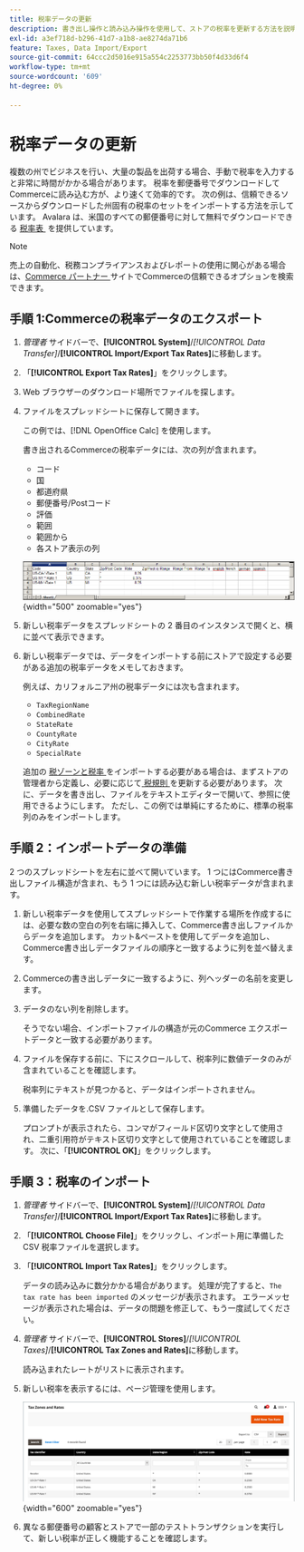 ```yaml
---
title: 税率データの更新
description: 書き出し操作と読み込み操作を使用して、ストアの税率を更新する方法を説明します。
exl-id: a3ef718d-b296-41d7-a1b8-ae8274da71b6
feature: Taxes, Data Import/Export
source-git-commit: 64ccc2d5016e915a554c2253773bb50f4d33d6f4
workflow-type: tm+mt
source-wordcount: '609'
ht-degree: 0%

---
```


# 税率データの更新

複数の州でビジネスを行い、大量の製品を出荷する場合、手動で税率を入力すると非常に時間がかかる場合があります。 税率を郵便番号でダウンロードしてCommerceに読み込む方が、より速くて効率的です。 次の例は、信頼できるソースからダウンロードした州固有の税率のセットをインポートする方法を示しています。 Avalara は、米国のすべての郵便番号に対して無料でダウンロードできる [&#x200B; 税率表 &#x200B;](https://www.avalara.com/taxrates/en/download-tax-tables.html) を提供しています。

>[!NOTE]
>
>売上の自動化、税務コンプライアンスおよびレポートの使用に関心がある場合は、[Commerce パートナー &#x200B;](https://solutionpartners.adobe.com/s/directory/?solution=commerce) サイトでCommerceの信頼できるオプションを検索できます。

## 手順 1:Commerceの税率データのエクスポート

1. _管理者_ サイドバーで、**[!UICONTROL System]**/_[!UICONTROL Data Transfer]_/**[!UICONTROL Import/Export Tax Rates]**&#x200B;に移動します。

1. 「**[!UICONTROL Export Tax Rates]**」をクリックします。

1. Web ブラウザーのダウンロード場所でファイルを探します。

1. ファイルをスプレッドシートに保存して開きます。

   この例では、[!DNL OpenOffice Calc] を使用します。

   書き出されるCommerceの税率データには、次の列が含まれます。
   - コード
   - 国
   - 都道府県
   - 郵便番号/Postコード
   - 評価
   - 範囲
   - 範囲から
   - 各ストア表示の列

   ![&#x200B; 書き出されたデータ – 税率 &#x200B;](./assets/data-exported-tax-rates.png){width="500" zoomable="yes"}

1. 新しい税率データをスプレッドシートの 2 番目のインスタンスで開くと、横に並べて表示できます。

1. 新しい税率データでは、データをインポートする前にストアで設定する必要がある追加の税率データをメモしておきます。

   例えば、カリフォルニア州の税率データには次も含まれます。

   - `TaxRegionName`
   - `CombinedRate`
   - `StateRate`
   - `CountyRate`
   - `CityRate`
   - `SpecialRate`

   追加の [&#x200B; 税ゾーンと税率 &#x200B;](../stores-purchase/tax-zones-rates.md) をインポートする必要がある場合は、まずストアの管理者から定義し、必要に応じて [&#x200B; 税規則 &#x200B;](../stores-purchase/tax-rules.md) を更新する必要があります。 次に、データを書き出し、ファイルをテキストエディターで開いて、参照に使用できるようにします。 ただし、この例では単純にするために、標準の税率列のみをインポートします。

## 手順 2：インポートデータの準備

2 つのスプレッドシートを左右に並べて開いています。 1 つにはCommerce書き出しファイル構造が含まれ、もう 1 つには読み込む新しい税率データが含まれます。

1. 新しい税率データを使用してスプレッドシートで作業する場所を作成するには、必要な数の空白の列を右端に挿入して、Commerce書き出しファイルからデータを追加します。 カット&amp;ペーストを使用してデータを追加し、Commerce書き出しデータファイルの順序と一致するように列を並べ替えます。

1. Commerceの書き出しデータに一致するように、列ヘッダーの名前を変更します。

1. データのない列を削除します。

   そうでない場合、インポートファイルの構造が元のCommerce エクスポートデータと一致する必要があります。

1. ファイルを保存する前に、下にスクロールして、税率列に数値データのみが含まれていることを確認します。

   税率列にテキストが見つかると、データはインポートされません。

1. 準備したデータを.CSV ファイルとして保存します。

   プロンプトが表示されたら、コンマがフィールド区切り文字として使用され、二重引用符がテキスト区切り文字として使用されていることを確認します。 次に、「**[!UICONTROL OK]**」をクリックします。

## 手順 3：税率のインポート

1. _管理者_ サイドバーで、**[!UICONTROL System]**/_[!UICONTROL Data Transfer]_/**[!UICONTROL Import/Export Tax Rates]**&#x200B;に移動します。

1. 「**[!UICONTROL Choose File]**」をクリックし、インポート用に準備した CSV 税率ファイルを選択します。

1. 「**[!UICONTROL Import Tax Rates]**」をクリックします。

   データの読み込みに数分かかる場合があります。 処理が完了すると、`The tax rate has been imported` のメッセージが表示されます。 エラーメッセージが表示された場合は、データの問題を修正して、もう一度試してください。

1. _管理者_ サイドバーで、**[!UICONTROL Stores]**/_[!UICONTROL Taxes]_/**[!UICONTROL Tax Zones and Rates]**&#x200B;に移動します。

   読み込まれたレートがリストに表示されます。

1. 新しい税率を表示するには、ページ管理を使用します。

   ![&#x200B; データ輸入税率 &#x200B;](../stores-purchase/assets/tax-zones-rates.png){width="600" zoomable="yes"}

1. 異なる郵便番号の顧客とストアで一部のテストトランザクションを実行して、新しい税率が正しく機能することを確認します。
